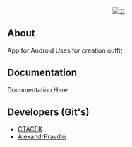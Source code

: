 <p align="center">
      <a href="https://ibb.co/ts1tfCw"><img src="https://i.ibb.co/ts1tfCw/11.png" alt="11" border="0"></a>
</p>

## About

App for Android
Uses for creation outfit

## Documentation

Documentation Here

## Developers (Git's)

- [CTACEK](https://github.com/CTACEK)
- [AlexandrPravdin](https://github.com/AlexandrPravdin)


